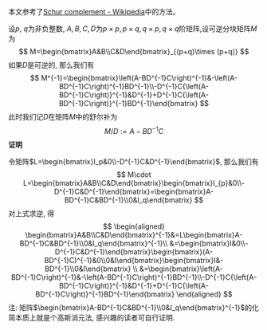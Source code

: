 本文参考了[Schur complement - Wikipedia](https://en.wikipedia.org/wiki/Schur_complement)中的方法。

设$p$, $q$为非负整数, $A,B,C,D$为$p\times p, p \times q, q\times p, q\times q$阶矩阵,设可逆分块矩阵$M$为
$$
M=\begin{bmatrix}A&B\\C&D\end{bmatrix}_{(p+q)\times (p+q)}
$$
如果$D$是可逆的, 那么我们有
$$
M^{-1}=\begin{bmatrix}\left(A-BD^{-1}C\right)^{-1}&-\left(A-BD^{-1}C\right)^{-1}BD^{-1}\\-D^{-1}C{\left(A-BD^{-1}C\right)}^{-1}&D^{-1}+D^{-1}C{\left(A-BD^{-1}C\right)}^{-1}BD^{-1}\end{bmatrix}
$$
此时我们记$D$在矩阵$M$中的舒尔补为
$$
M/D:=A-BD^{-1}C
$$
**证明**

令矩阵$L=\begin{bmatrix}I_p&0\\-D^{-1}C&D^{-1}\end{bmatrix}$, 那么我们有
$$
M\cdot L=\begin{bmatrix}A&B\\C&D\end{bmatrix}\begin{bmatrix}I_{p}&0\\-D^{-1}C&D^{-1}\end{bmatrix}=\begin{bmatrix}A-BD^{-1}C&BD^{-1}\\0&I_q\end{bmatrix}
$$
对上式求逆, 得
$$
\begin{aligned}
\begin{bmatrix}A&B\\C&D\end{bmatrix}^{-1}&=L\begin{bmatrix}A-BD^{-1}C&BD^{-1}\\0&I_q\end{bmatrix}^{-1}\\
&=\begin{bmatrix}I&0\\-D^{-1}C&D^{-1}\end{bmatrix}\begin{bmatrix}(A-BD^{-1}C)^{-1}&0\\0&I\end{bmatrix}\begin{bmatrix}I&-BD^{-1}\\0&I\end{bmatrix} \\
&=\begin{bmatrix}\left(A-BD^{-1}C\right)^{-1}&-\left(A-BD^{-1}C\right)^{-1}BD^{-1}\\-D^{-1}C{\left(A-BD^{-1}C\right)}^{-1}&D^{-1}+D^{-1}C{\left(A-BD^{-1}C\right)}^{-1}BD^{-1}\end{bmatrix} 
\end{aligned}
$$
注: 矩阵$\begin{bmatrix}A-BD^{-1}C&BD^{-1}\\0&I_q\end{bmatrix}^{-1}$的化简本质上就是个高斯消元法, 感兴趣的读者可自行证明. 



